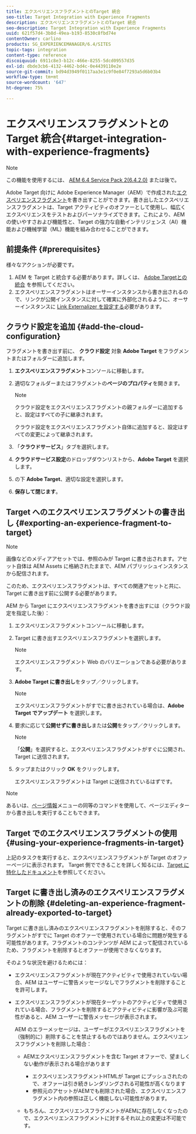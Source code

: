 ```yaml
---
title: エクスペリエンスフラグメントとのTarget 統合
seo-title: Target Integration with Experience Fragments
description: エクスペリエンスフラグメントとのTarget 統合
seo-description: Target Integration with Experience Fragments
uuid: 621f57d4-3b8d-49ea-b193-8530c8fbd74e
contentOwner: carlino
products: SG_EXPERIENCEMANAGER/6.4/SITES
topic-tags: integration
content-type: reference
discoiquuid: 6911c8e3-b12c-466e-8255-5dcd09557d35
exl-id: dbde3cb6-4132-4462-bd4c-0e4439110e2e
source-git-commit: bd94d3949f0117aa3e1c9f0e84f7293a5d6b03b4
workflow-type: tm+mt
source-wordcount: '647'
ht-degree: 75%

---
```


# エクスペリエンスフラグメントとのTarget 統合{#target-integration-with-experience-fragments}

>[!NOTE]
>
>この機能を使用するには、 [AEM 6.4 Service Pack 2(6.4.2.0)](/help/release-notes/sp-release-notes.md) または後で。

Adobe Target 向けに Adobe Experience Manager（AEM）で作成された[エクスペリエンスフラグメント](/help/sites-authoring/experience-fragments.md)を書き出すことができます。書き出したエクスペリエンスフラグメントは、Target アクティビティのオファーとして使用し、幅広くエクスペリエンスをテストおよびパーソナライズできます。これにより、AEM の使いやすさおよび機能性と、Target の強力な自動インテリジェンス（AI）機能および機械学習（ML）機能を組み合わせることができます。

## 前提条件 {#prerequisites}

様々なアクションが必要です。

1. AEM を Target と統合する必要があります。詳しくは、 [Adobe Targetとの統合](/help/sites-administering/target.md) を参照してください。
1. エクスペリエンスフラグメントはオーサーインスタンスから書き出されるので、リンクが公開インスタンスに対して確実に外部化されるように、オーサーインスタンスに [Link Externalizer を設定する](/help/sites-developing/externalizer.md)必要があります。

## クラウド設定を追加 {#add-the-cloud-configuration}

フラグメントを書き出す前に、 **クラウド設定** 対象 **Adobe Target** をフラグメントまたはフォルダーに追加します。

1. **エクスペリエンスフラグメント**&#x200B;コンソールに移動します。
1. 適切なフォルダーまたはフラグメントの&#x200B;**ページのプロパティ**&#x200B;を開きます。

   >[!NOTE]
   >
   >クラウド設定をエクスペリエンスフラグメントの親フォルダーに追加すると、設定はすべての子に継承されます。
   >
   >クラウド設定をエクスペリエンスフラグメント自体に追加すると、設定はすべての変更によって継承されます。

1. 「**クラウドサービス**」タブを選択します。

1. **クラウドサービス設定**&#x200B;のドロップダウンリストから、**Adobe Target** を選択します。
1. の下 **Adobe Target**、適切な設定を選択します。

1. **保存して閉じます**。

## Target へのエクスペリエンスフラグメントの書き出し {#exporting-an-experience-fragment-to-target}

>[!NOTE]
>
>画像などのメディアアセットでは、参照のみが Target に書き出されます。アセット自体は AEM Assets に格納されたままで、AEM パブリッシュインスタンスから配信されます。
>
>このため、エクスペリエンスフラグメントは、すべての関連アセットと共に、Target に書き出す前に公開する必要があります。

AEM から Target にエクスペリエンスフラグメントを書き出すには（クラウド設定を指定した後）：

1. エクスペリエンスフラグメントコンソールに移動します。
1. Target に書き出すエクスペリエンスフラグメントを選択します。

   >[!NOTE]
   >
   >エクスペリエンスフラグメント Web のバリエーションである必要があります。

1. **Adobe Target に書き出し**&#x200B;をタップ／クリックします。

   >[!NOTE]
   >
   >エクスペリエンスフラグメントがすでに書き出されている場合は、**Adobe Target でアップデート** を選択します。

1. 要求に応じて&#x200B;**公開せずに書き出し**&#x200B;または&#x200B;**公開**&#x200B;をタップ／クリックします。

   >[!NOTE]
   >
   >「**公開**」を選択すると、エクスペリエンスフラグメントがすぐに公開され、Target に送信されます。

1. タップまたはクリック **OK** をクリックします。

   エクスペリエンスフラグメントは Target に送信されているはずです。

>[!NOTE]
>
>あるいは、[ページ情報](/help/sites-authoring/author-environment-tools.md#page-information)メニューの同等のコマンドを使用して、ページエディターから書き出しを実行することもできます。

## Target でのエクスペリエンスフラグメントの使用 {#using-your-experience-fragments-in-target}

上記のタスクを実行すると、エクスペリエンスフラグメントが Target のオファーページに表示されます。 Target 側でできることを詳しく知るには、[Target に特化したドキュメント](https://experiencecloud.adobe.com/resources/help/en_US/target/target/aem-experience-fragments.html)を参照してください。

## Target に書き出し済みのエクスペリエンスフラグメントの削除 {#deleting-an-experience-fragment-already-exported-to-target}

Target に書き出し済みのエクスペリエンスフラグメントを削除すると、そのフラグメントがすでに Target のオファーで使用されている場合に問題が発生する可能性があります。フラグメントのコンテンツが AEM によって配信されているため、フラグメントを削除するとオファーが使用できなくなります。

そのような状況を避けるためには：

* エクスペリエンスフラグメントが現在アクティビティで使用されていない場合、AEM はユーザーに警告メッセージなしでフラグメントを削除することを許可します。
* エクスペリエンスフラグメントが現在ターゲットのアクティビティで使用されている場合、フラグメントを削除するとアクティビティに影響が及ぶ可能性があると、AEM ユーザーに警告メッセージが表示されます。

   AEM のエラーメッセージは、ユーザーがエクスペリエンスフラグメントを（強制的に）削除することを禁止するものではありません。エクスペリエンスフラグメントを削除した場合：

   * AEMエクスペリエンスフラグメントを含む Target オファーで、望ましくない動作が表示される場合があります

      * エクスペリエンスフラグメントHTMLが Target にプッシュされたので、オファーは引き続きレンダリングされる可能性が高くなります
      * 参照元のアセットがAEMでも削除された場合、エクスペリエンスフラグメント内の参照は正しく機能しない可能性があります。
   * もちろん、エクスペリエンスフラグメントがAEMに存在しなくなったので、エクスペリエンスフラグメントに対するそれ以上の変更は不可能です。
